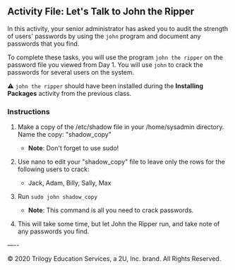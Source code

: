 ## Activity File: Let's Talk to John the Ripper


In this activity, your senior administrator has asked you to audit the strength of users' passwords by using the `john` program and document any passwords that you find.

To complete these tasks, you will use the program `john the ripper` on the password file you viewed from Day 1. You will use `john` to crack the passwords for several users on the system. 

:warning: `john the ripper` should have been installed during the **Installing Packages** activity from the previous class. 

### Instructions

1. Make a copy of the /etc/shadow file in your /home/sysadmin directory.  Name the copy: "shadow_copy"

    - **Note**: Don't forget to use sudo!
  
2. Use nano to edit your "shadow_copy" file to leave only the rows for the following users to crack:
      - Jack, Adam, Billy, Sally, Max

3. Run `sudo john shadow_copy`
     - **Note**: This command is all you need to crack passwords.

4. This will take some time, but let John the Ripper run, and take note of any passwords you find.

—--

© 2020 Trilogy Education Services, a 2U, Inc. brand. All Rights Reserved.

